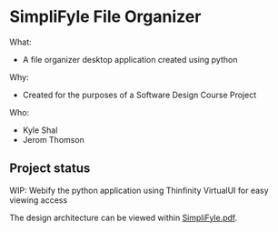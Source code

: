 # SimpliFyle File Organizer

What:

- A file organizer desktop application created using python

Why:

- Created for the purposes of a Software Design Course Project

Who:

- Kyle Shal
- Jerom Thomson

## Project status

WIP: Webify the python application using Thinfinity VirtualUI for easy viewing access

The design architecture can be viewed within [SimpliFyle.pdf](./Simplifyle.pdf).

